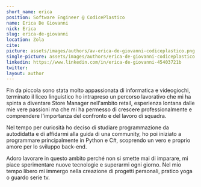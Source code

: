 ```yaml
---
short_name: erica
position: Software Engineer @ CodicePlastico
name: Erica De Giovanni
nick: Erica
slug: erica-de-giovanni
location: Zola
cite: 
picture: assets/images/authors/av-erica-de-giovanni-codiceplastico.png
single-picture: assets/images/authors/erica-de-giovanni-codiceplastico.jpg
linkedin: https://www.linkedin.com/in/erica-de-giovanni-45403721b
twitter: 
layout: author
---
```


<p>Fin da piccola sono stata molto appassionata di informatica e videogiochi, terminato il liceo linguistico ho intrapreso un percorso lavorativo che mi ha spinta a diventare Store Manager nell'ambito retail, esperienza lontana dalle mie vere passioni ma che mi ha permesso di crescere professionalmente e comprendere l'importanza del confronto e del lavoro di squadra.</p>
<p>Nel tempo per curiosità ho deciso di studiare programmazione da autodidatta e di affidarmi alla guida di una community, ho poi iniziato a programmare principalmente in Python e C#, scoprendo un vero e proprio amore per lo sviluppo back-end.</p>
<p>Adoro lavorare in questo ambito perché non si smette mai di imparare, mi piace sperimentare nuove tecnologie e superarmi ogni giorno. Nel mio tempo libero mi immergo nella creazione di progetti personali, pratico yoga o guardo serie tv.</p>
